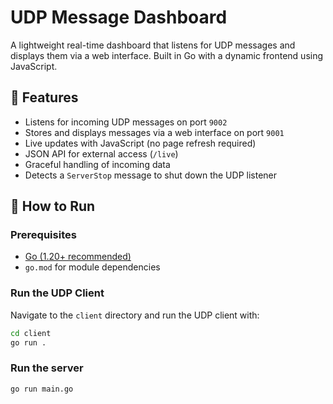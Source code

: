 # UDP Message Dashboard

A lightweight real-time dashboard that listens for UDP messages and displays them via a web interface. Built in Go with a dynamic frontend using JavaScript.

## 🔧 Features

- Listens for incoming UDP messages on port `9002`
- Stores and displays messages via a web interface on port `9001`
- Live updates with JavaScript (no page refresh required)
- JSON API for external access (`/live`)
- Graceful handling of incoming data
- Detects a `ServerStop` message to shut down the UDP listener

## 🧪 How to Run

### Prerequisites

- [Go (1.20+ recommended)](https://golang.org/dl/)
- `go.mod` for module dependencies

### Run the UDP Client

Navigate to the `client` directory and run the UDP client with:

```bash
cd client
go run .
```
### Run the server

```bash
go run main.go
